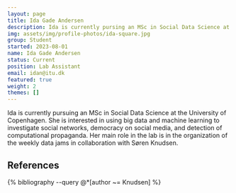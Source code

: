 ```yaml
---
layout: page
title: Ida Gade Andersen
description: Ida is currently pursing an MSc in Social Data Science at the University of Copenhagen after having completed her BSc in Digital Design and Interactive Technologies at ITU. Her main role in the lab is in the organization of the weekly data jams in collaboration with Søren Knudsen.
img: assets/img/profile-photos/ida-square.jpg
group: Student
started: 2023-08-01
name: Ida Gade Andersen
status: Current
position: Lab Assistant
email: idan@itu.dk
featured: true
weight: 2
themes: []
---
```


Ida is currently pursuing an MSc in Social Data Science at the University of Copenhagen. She is interested in using big data and machine learning to investigate social networks, democracy on social media, and detection of computational propaganda. Her main role in the lab is in the organization of the weekly data jams in collaboration with Søren Knudsen.

References
----------
<div class="publications">
  {% bibliography --query @*[author ~= Knudsen] %}
</div>
